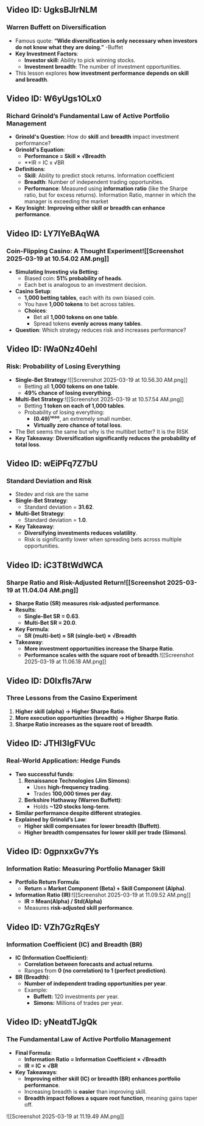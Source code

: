 
## Video ID: UgksBJlrNLM
### Warren Buffett on Diversification
- Famous quote: **“Wide diversification is only necessary when investors do not know what they are doing.”** -Buffet
- **Key Investment Factors**:
  - **Investor skill**: Ability to pick winning stocks.
  - **Investment breadth**: The number of investment opportunities.
- This lesson explores **how investment performance depends on skill and breadth**.

## Video ID: W6yUgs1OLx0
### Richard Grinold’s Fundamental Law of Active Portfolio Management
- **Grinold's Question**: How do **skill** and **breadth** impact investment performance?
- **Grinold's Equation**:
  - **Performance = Skill × √Breadth**
  - **IR = IC x √BR
- **Definitions**:
  - **Skill**: Ability to predict stock returns. Information coefficient 
  - **Breadth**: Number of independent trading opportunities.
  - **Performance**: Measured using **information ratio** (like the Sharpe ratio, but for excess returns). Information Ratio, manner in which the manager is exceeding the market
- **Key Insight**: **Improving either skill or breadth can enhance performance**.

## Video ID: LY7lYeBAqWA
### Coin-Flipping Casino: A Thought Experiment![[Screenshot 2025-03-19 at 10.54.02 AM.png]]
- **Simulating Investing via Betting**:
  - Biased coin: **51% probability of heads**.
  - Each bet is analogous to an investment decision.
- **Casino Setup**:
  - **1,000 betting tables**, each with its own biased coin.
  - You have **1,000 tokens** to bet across tables.
  - **Choices**:
    - Bet all **1,000 tokens on one table**.
    - Spread tokens **evenly across many tables**.
- **Question**: Which strategy reduces risk and increases performance?

## Video ID: IWa0Nz40ehI
### Risk: Probability of Losing Everything
- **Single-Bet Strategy**:![[Screenshot 2025-03-19 at 10.56.30 AM.png]]
  - Betting all **1,000 tokens on one table**.
  - **49% chance of losing everything**.
- **Multi-Bet Strategy**:![[Screenshot 2025-03-19 at 10.57.54 AM.png]]
  - Betting **1 token on each of 1,000 tables**.
  - Probability of losing everything:
    - **(0.49)¹⁰⁰⁰**, an extremely small number.
    - **Virtually zero chance of total loss**.
- The Bet seems the same but why is the multibet better?
  It is the RISK
- **Key Takeaway**: **Diversification significantly reduces the probability of total loss**.


## Video ID: wEiPFq7Z7bU
### Standard Deviation and Risk
- Stedev and risk are the same
- **Single-Bet Strategy**:
  - Standard deviation = **31.62**.
- **Multi-Bet Strategy**:
  - Standard deviation = **1.0**.
- **Key Takeaway**:
  - **Diversifying investments reduces volatility**.
  - Risk is significantly lower when spreading bets across multiple opportunities.

## Video ID: iC3T8tWdWCA
### Sharpe Ratio and Risk-Adjusted Return![[Screenshot 2025-03-19 at 11.04.04 AM.png]]
- **Sharpe Ratio (SR) measures risk-adjusted performance**.
- **Results**:
  - **Single-Bet SR = 0.63**.
  - **Multi-Bet SR = 20.0**.
- **Key Formula**:
  - **SR (multi-bet) ≈ SR (single-bet) × √Breadth**
- **Takeaway**:
  - **More investment opportunities increase the Sharpe Ratio**.
  - **Performance scales with the square root of breadth**.![[Screenshot 2025-03-19 at 11.06.18 AM.png]]


## Video ID: D0Ixfls7Arw
### Three Lessons from the Casino Experiment
1. **Higher skill (alpha) → Higher Sharpe Ratio**.
2. **More execution opportunities (breadth) → Higher Sharpe Ratio**.
3. **Sharpe Ratio increases as the square root of breadth**.

## Video ID: JTHl3IgFVUc
### Real-World Application: Hedge Funds
- **Two successful funds**:
  1. **Renaissance Technologies (Jim Simons)**:
     - Uses **high-frequency trading**.
     - Trades **100,000 times per day**.
  2. **Berkshire Hathaway (Warren Buffett)**:
     - Holds **~120 stocks long-term**.
- **Similar performance despite different strategies**.
- **Explained by Grinold’s Law**:
  - **Higher skill compensates for lower breadth (Buffett)**.
  - **Higher breadth compensates for lower skill per trade (Simons)**.

## Video ID: 0gpnxxGv7Ys
### Information Ratio: Measuring Portfolio Manager Skill
- **Portfolio Return Formula**:
  - **Return = Market Component (Beta) + Skill Component (Alpha)**.
- **Information Ratio (IR)**:![[Screenshot 2025-03-19 at 11.09.52 AM.png]]
  - **IR = Mean(Alpha) / Std(Alpha)**
  - Measures **risk-adjusted skill performance**.

## Video ID: VZh7GzRqEsY
### Information Coefficient (IC) and Breadth (BR)
- **IC (Information Coefficient)**:
  - **Correlation between forecasts and actual returns**.
  - Ranges from **0 (no correlation) to 1 (perfect prediction)**.
- **BR (Breadth)**:
  - **Number of independent trading opportunities per year**.
  - Example:
    - **Buffett:** 120 investments per year.
    - **Simons:** Millions of trades per year.

## Video ID: yNeatdTJgQk
### The Fundamental Law of Active Portfolio Management
- **Final Formula**:
  - **Information Ratio = Information Coefficient × √Breadth**
  - **IR = IC × √BR**
- **Key Takeaways**:
  - **Improving either skill (IC) or breadth (BR) enhances portfolio performance**.
  - Increasing breadth is **easier** than improving skill.
  - **Breadth impact follows a square root function**, meaning gains taper off.

![[Screenshot 2025-03-19 at 11.19.49 AM.png]]